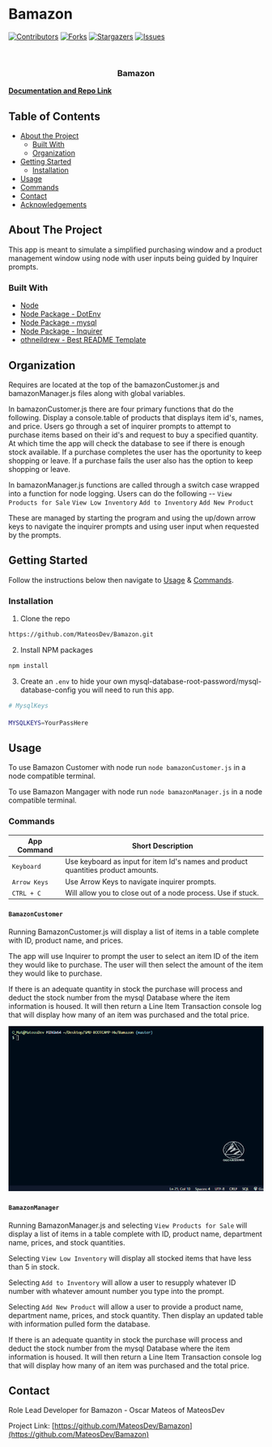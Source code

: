 # Bamazon

[![Contributors][contributors-shield]][contributors-url]
[![Forks][forks-shield]][forks-url]
[![Stargazers][stars-shield]][stars-url]
[![Issues][issues-shield]][issues-url]

<!-- PROJECT LOGO -->
<br />
<p align="center">
  <h3 align="center">Bamazon</h3>
    <a href="https://github.com/MateosDev/Bamazon"><strong>Documentation and Repo Link</strong></a>
    <br />
    
  </p>
</p>

<!-- TABLE OF CONTENTS -->

## Table of Contents

- [About the Project](#about-the-project)
  - [Built With](#built-with)
  - [Organization](#Organization)
- [Getting Started](#getting-started)
  - [Installation](#installation)
- [Usage](#usage)
- [Commands](#commands)
- [Contact](#contact)
- [Acknowledgements](#acknowledgements)

<!-- ABOUT THE PROJECT -->

## About The Project

This app is meant to simulate a simplified purchasing window and a product management window using node with user inputs being guided by Inquirer prompts.

### Built With

- [Node](https://nodejs.org/en/)
- [Node Package - DotEnv](https://www.npmjs.com/package/dotenv)
- [Node Package - mysql](https://www.npmjs.com/package/mysql)
- [Node Package - Inquirer](https://www.npmjs.com/package/inquirer)
- [othneildrew - Best README Template](https://github.com/othneildrew/Best-README-Template)

<!-- Organization -->

## Organization

Requires are located at the top of the bamazonCustomer.js and bamazonManager.js files along with global variables.

In bamazonCustomer.js there are four primary functions that do the following. Display a console.table of products that displays item id's, names, and price. Users go through a set of inquirer prompts to attempt to purchase items based on their id's and request to buy a specified quantity. At which time the app will check the database to see if there is enough stock available. If a purchase completes the user has the oportunity to keep shopping or leave. If a purchase fails the user also has the option to keep shopping or leave.

In bamazonManager.js functions are called through a switch case wrapped into a function for node logging. Users can do the following --
`View Products for Sale`
`View Low Inventory`
`Add to Inventory`
`Add New Product`

These are managed by starting the program and using the up/down arrow keys to navigate the inquirer prompts and using user input when requested by the prompts.

<!-- GETTING STARTED -->

## Getting Started

Follow the instructions below then navigate to [Usage](#usage) & [Commands](#commands).

### Installation

1. Clone the repo

```sh
https://github.com/MateosDev/Bamazon.git
```

2. Install NPM packages

```sh
npm install
```

3. Create an `.env` to hide your own mysql-database-root-password/mysql-database-config you will need to run this app.

```sh
# MysqlKeys

MYSQLKEYS=YourPassHere
```

<!-- USAGE EXAMPLES -->

## Usage

To use Bamazon Customer with node run `node bamazonCustomer.js` in a node compatible terminal.

To use Bamazon Mangager with node run `node bamazonManager.js` in a node compatible terminal.

### Commands

| App Command  | Short Description                                                                 |
| ------------ | --------------------------------------------------------------------------------- |
| `Keyboard`   | Use keyboard as input for item Id's names and product quantities product amounts. |
| `Arrow Keys` | Use Arrow Keys to navigate inquirer prompts.                                      |
| `CTRL + C`   | Will allow you to close out of a node process. Use if stuck.                      |

#### `BamazonCustomer`

Running BamazonCustomer.js will display a list of items in a table complete with ID, product name, and prices.

The app will use Inquirer to prompt the user to select an item ID of the item they would like to purchase. The user will then select the amount of the item they would like to purchase.

If there is an adequate quantity in stock the purchase will process and deduct the stock number from the mysql Database where the item information is housed. It will then return a Line Item Transaction console log that will display how many of an item was purchased and the total price.

<img src="https://github.com/MateosDev/Bamazon/blob/master/assets/images/BamazonCustomerDemo.gif"/>




#### `BamazonManager`



Running BamazonManager.js and selecting `View Products for Sale` will display a list of items in a table complete with ID, product name, department name, prices, and stock quantities.



Selecting `View Low Inventory` will display all stocked items that have less than 5 in stock.



Selecting `Add to Inventory` will allow a user to resupply whatever ID number with whatever amount number you type into the prompt.



Selecting `Add New Product` will allow a user to provide a product name, department name, prices, and stock quantity. Then display an updated table with information pulled form the database.



If there is an adequate quantity in stock the purchase will process and deduct the stock number from the mysql Database where the item information is housed. It will then return a Line Item Transaction console log that will display how many of an item was purchased and the total price.

<!-- CONTACT -->

## Contact

Role Lead Developer for Bamazon - Oscar Mateos of MateosDev

Project Link: [https://github.com/MateosDev/Bamazon](https://github.com/MateosDev/Bamazon)

<!-- MARKDOWN LINKS & IMAGES -->
<!-- https://www.markdownguide.org/basic-syntax/#reference-style-links -->

[contributors-shield]: https://img.shields.io/github/contributors/MateosDev/Bamazon.svg?style=for-the-badge&logo=appveyor
[contributors-url]: https://github.com/MateosDev/Bamazon/graphs/contributors
[forks-shield]: https://img.shields.io/github/forks/MateosDev/Bamazon.svg?style=for-the-badge&logo=appveyor
[forks-url]: https://github.com/MateosDev/Bamazon/network/members
[stars-shield]: https://img.shields.io/github/stars/MateosDev/Bamazon.svg?style=for-the-badge&logo=appveyor
[stars-url]: https://github.com/MateosDev/Bamazon/stargazers
[issues-shield]: https://img.shields.io/github/issues/MateosDev/Bamazon.svg?style=for-the-badge&logo=appveyor
[issues-url]: https://github.com/MateosDev/Bamazon/issues